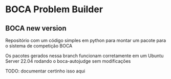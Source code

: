 # BOCA Problem Builder
## BOCA new version

Repositório com um código simples em python para montar um pacote para o sistema de competição BOCA

Os pacotes gerados nessa branch funcionam corretamente em um Ubuntu Server 22.04 rodando o boca-autojudge sem modificações

TODO: documentar certinho isso aqui
